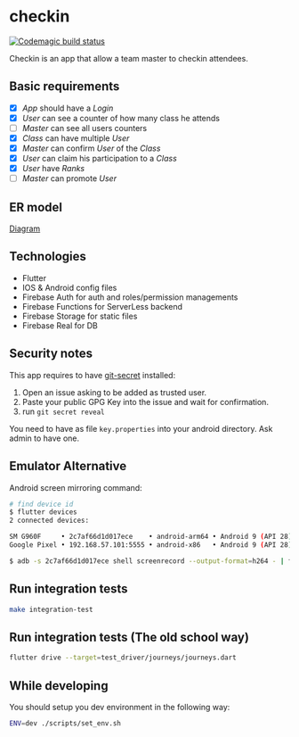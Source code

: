 # checkin
[![Codemagic build status](https://api.codemagic.io/apps/5c6d213063e304000cb3f99c/5c6d213063e304000cb3f99b/status_badge.svg)](https://codemagic.io/apps/5c6d213063e304000cb3f99c/5c6d213063e304000cb3f99b/latest_build)

Checkin is an app that allow a team master to checkin attendees.

## Basic requirements

- [x] *App* should have a *Login*
- [x] *User* can see a counter of how many class he attends
- [ ] *Master* can see all users counters
- [x] *Class* can have multiple *User*
- [x] *Master* can confirm *User* of the *Class*
- [x] *User* can claim his participation to a *Class*
- [x] *User* have *Ranks*
- [ ] *Master* can promote *User*

## ER model

[Diagram](https://www.draw.io/#G1u4qTjqUVBixVnawTdAfQVT1Fgo91RYWb)

## Technologies

- Flutter
- IOS & Android config files
- Firebase Auth for auth and roles/permission managements
- Firebase Functions for ServerLess backend
- Firebase Storage for static files
- Firebase Real for DB

## Security notes

This app requires to have [git-secret](https://git-secret.io/installation) installed:

1. Open an issue asking to be added as trusted user.
1. Paste your public GPG Key into the issue and wait for confirmation.
1. run `git secret reveal`

You need to have as file `key.properties` into your android directory. Ask admin to have one.

## Emulator Alternative
Android screen mirroring command:
```bash
# find device id
$ flutter devices
2 connected devices:

SM G960F     • 2c7af66d1d017ece    • android-arm64 • Android 9 (API 28)
Google Pixel • 192.168.57.101:5555 • android-x86   • Android 9 (API 28)

$ adb -s 2c7af66d1d017ece shell screenrecord --output-format=h264 - | ffplay -
```


## Run integration tests

```bash
make integration-test
```

## Run integration tests (The old school way)

```bash
flutter drive --target=test_driver/journeys/journeys.dart
```

## While developing

You should setup you dev environment in the following way:

```bash
ENV=dev ./scripts/set_env.sh
```

